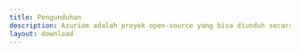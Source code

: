 ```yaml
---
title: Pengunduhan
description: Azuriom adalah proyek open-source yang bisa diunduh secara gratis. Juga, kode tersebut tersedia di GitHub.
layout: download
---
```

